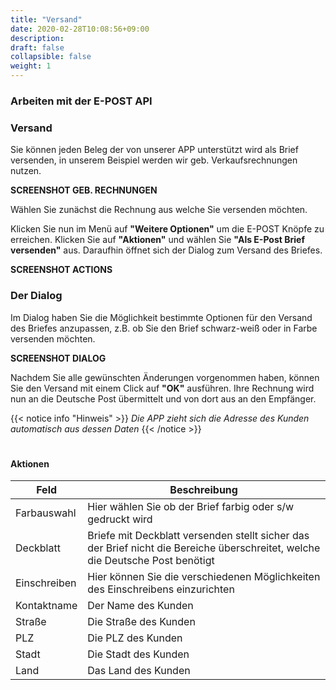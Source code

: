 ```yaml
---
title: "Versand"
date: 2020-02-28T10:08:56+09:00
description: 
draft: false
collapsible: false
weight: 1
---
```

### Arbeiten mit der E-POST API

### Versand

Sie können jeden Beleg der von unserer APP unterstützt wird als Brief versenden, in unserem Beispiel werden wir geb. Verkaufsrechnungen nutzen.

**SCREENSHOT GEB. RECHNUNGEN**

Wählen Sie zunächst die Rechnung aus welche Sie versenden möchten.

Klicken Sie nun im Menü auf **"Weitere Optionen"** um die E-POST Knöpfe zu erreichen. Klicken Sie auf **"Aktionen"** und wählen Sie **"Als E-Post Brief versenden"** aus. Daraufhin öffnet sich der Dialog zum Versand des Briefes.

**SCREENSHOT ACTIONS**

### Der Dialog

Im Dialog haben Sie die Möglichkeit bestimmte Optionen für den Versand des Briefes anzupassen, z.B. ob Sie den Brief schwarz-weiß oder in Farbe versenden möchten.

**SCREENSHOT DIALOG**

Nachdem Sie alle gewünschten Änderungen vorgenommen haben, können Sie den Versand mit einem Click auf **"OK"** ausführen. Ihre Rechnung wird nun an die Deutsche Post übermittelt und von dort aus an den Empfänger.

{{< notice info "Hinweis" >}}
 _Die APP zieht sich die Adresse des Kunden automatisch aus dessen Daten_
{{< /notice >}}
#

#### Aktionen

| Feld         | Beschreibung                                                                                                                   |
|--------------|--------------------------------------------------------------------------------------------------------------------------------|
| Farbauswahl  | Hier wählen Sie ob der Brief farbig oder s/w gedruckt wird                                                                     |
| Deckblatt    | Briefe mit Deckblatt versenden stellt sicher das der Brief nicht die Bereiche überschreitet, welche die Deutsche Post benötigt |
| Einschreiben | Hier können Sie die verschiedenen Möglichkeiten des Einschreibens einzurichten                                                 |
| Kontaktname  | Der Name des Kunden                                                                                                            |
| Straße       | Die Straße des Kunden                                                                                                          |
| PLZ          | Die PLZ des Kunden                                                                                                             |
| Stadt        | Die Stadt des Kunden                                                                                                           |
| Land         | Das Land des Kunden                                                                                                            |